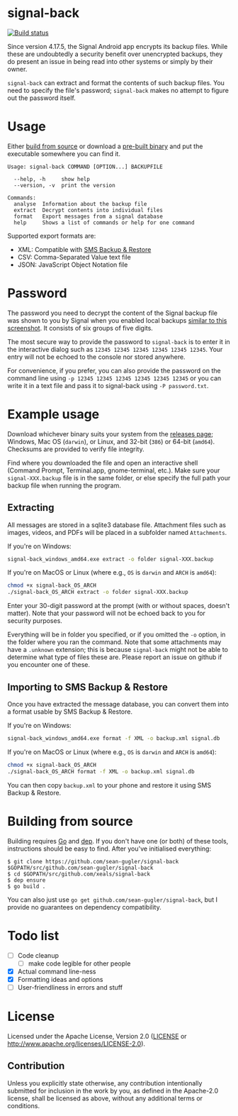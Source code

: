 # signal-back

[![Build status](https://travis-ci.org/xeals/signal-back.svg?branch=master)](https://travis-ci.org/xeals/signal-back)

Since version 4.17.5, the Signal Android app encrypts its backup files. While these are undoubtedly a security benefit over unencrypted backups, they do present an issue in being read into other systems or simply by their owner.

`signal-back` can extract and format the contents of such backup files. You need to specify the file's password; `signal-back` makes no attempt to figure out the password itself.

# Usage

Either [build from source](#building-from-source) or download a [pre-built binary](https://github.com/sean-gugler/signal-back/releases) and put the executable somewhere you can find it.

```
Usage: signal-back COMMAND [OPTION...] BACKUPFILE

  --help, -h     show help
  --version, -v  print the version

Commands:
  analyse  Information about the backup file
  extract  Decrypt contents into individual files
  format   Export messages from a signal database
  help     Shows a list of commands or help for one command
```

Supported export formats are:
- XML: Compatible with [SMS Backup & Restore](https://play.google.com/store/apps/details?id=com.riteshsahu.SMSBackupRestore)
- CSV: Comma-Separated Value text file
- JSON: JavaScript Object Notation file

# Password

The password you need to decrypt the content of the Signal backup file was shown to you by Signal when you enabled local backups [similar to this screenshot](https://user-images.githubusercontent.com/8427572/36796616-d9560ee6-1c9d-11e8-8440-99e7f5f2ee03.JPG). It consists of six groups of five digits.

The most secure way to provide the password to `signal-back` is to enter it in the interactive dialog such as `12345 12345 12345 12345 12345 12345`. Your entry will not be echoed to the console nor stored anywhere.

For convenience, if you prefer, you can also provide the password on the command line using `-p 12345 12345 12345 12345 12345 12345` or you can write it in a text file and pass it to signal-back using `-P password.txt`.

# Example usage

Download whichever binary suits your system from the [releases page](https://github.com/sean-gugler/signal-back/releases); Windows, Mac OS (`darwin`), or Linux, and 32-bit (`386`) or 64-bit (`amd64`). Checksums are provided to verify file integrity.

Find where you downloaded the file and open an interactive shell (Command Prompt, Terminal.app, gnome-terminal, etc.). Make sure your `signal-XXX.backup` file is in the same folder, or else specify the full path your backup file when running the program.

## Extracting

All messages are stored in a sqlite3 database file. Attachment files such as images, videos, and PDFs will be placed in a subfolder named `Attachments`.

If you're on Windows:

```sh
signal-back_windows_amd64.exe extract -o folder signal-XXX.backup
```

If you're on MacOS or Linux (where e.g., `OS` is `darwin` and `ARCH` is `amd64`):

```sh
chmod +x signal-back_OS_ARCH
./signal-back_OS_ARCH extract -o folder signal-XXX.backup
```

Enter your 30-digit password at the prompt (with or without spaces, doesn't matter). Note that your password will not be echoed back to you for security purposes.

Everything will be in folder you specified, or if you omitted the `-o` option, in the folder where you ran the command. Note that some attachments may have a `.unknown` extension; this is because `signal-back` might not be able to determine what type of files these are. Please report an issue on github if you encounter one of these.

## Importing to SMS Backup & Restore

Once you have extracted the message database, you can convert them into a format usable by SMS Backup & Restore.

If you're on Windows:

```sh
signal-back_windows_amd64.exe format -f XML -o backup.xml signal.db
```

If you're on MacOS or Linux (where e.g., `OS` is `darwin` and `ARCH` is `amd64`):

```sh
chmod +x signal-back_OS_ARCH
./signal-back_OS_ARCH format -f XML -o backup.xml signal.db
```

You can then copy `backup.xml` to your phone and restore it using SMS Backup & Restore.

# Building from source

Building requires [Go](https://golang.org) and [dep](https://github.com/golang/dep). If you don't have one (or both) of these tools, instructions should be easy to find. After you've initialised everything:

```
$ git clone https://github.com/sean-gugler/signal-back $GOPATH/src/github.com/sean-gugler/signal-back
$ cd $GOPATH/src/github.com/xeals/signal-back
$ dep ensure
$ go build .
```

You can also just use `go get github.com/sean-gugler/signal-back`, but I provide no guarantees on dependency compatibility.

# Todo list

- [ ] Code cleanup
  - [ ] make code legible for other people
- [x] Actual command line-ness
- [x] Formatting ideas and options
- [ ] User-friendliness in errors and stuff

# License

Licensed under the Apache License, Version 2.0 ([LICENSE](LICENSE)
or http://www.apache.org/licenses/LICENSE-2.0).

## Contribution

Unless you explicitly state otherwise, any contribution intentionally submitted
for inclusion in the work by you, as defined in the Apache-2.0 license, shall be
licensed as above, without any additional terms or conditions.
